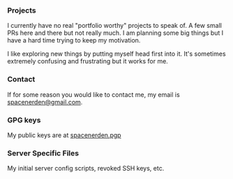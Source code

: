 ### Projects

I currently have no real "portfolio worthy" projects to speak of. A few small PRs here and there but not really much.
I am planning some big things but I have a hard time trying to keep my motivation.

I like exploring new things by putting myself head first into it. It's sometimes extremely confusing and frustrating but it works for me.

### Contact
If for some reason you would like to contact me, my email is spacenerden@gmail.com.

### GPG keys
My public keys are at [spacenerden.pgp](spacenerden.pgp)

### Server Specific Files
My initial server config scripts, revoked SSH keys, etc.
